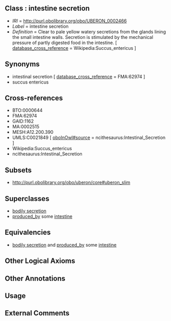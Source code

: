 
## Class : intestine secretion

 * *IRI* = http://purl.obolibrary.org/obo/UBERON_0002466
 * *Label* = intestine secretion
 * *Definition* = Clear to pale yellow watery secretions from the glands lining the small intestine walls. Secretion is stimulated by the mechanical pressure of partly digested food in the intestine. [ [database_cross_reference](../../ef/oboInOwl#hasDbXref.md) = Wikipedia:Succus_entericus ]

## Synonyms

 * intestinal secretion [ [database_cross_reference](../../ef/oboInOwl#hasDbXref.md) = FMA:62974 ]
 * succus entericus

## Cross-references

 * BTO:0000644
 * FMA:62974
 * GAID:1162
 * MA:0002515
 * MESH:A12.200.390
 * UMLS:C0021849 [ [oboInOwl#source](../../ce/oboInOwl#source.md) = ncithesaurus:Intestinal_Secretion ]
 * Wikipedia:Succus_entericus
 * ncithesaurus:Intestinal_Secretion

## Subsets

 * http://purl.obolibrary.org/obo/uberon/core#uberon_slim

## Superclasses

 * [bodily secretion](../../UBERON/56/UBERON_0000456.md)
 * [produced_by](../../RO/01/RO_0003001.md) some [intestine](../../UBERON/60/UBERON_0000160.md)

## Equivalencies

 * [bodily secretion](../../UBERON/56/UBERON_0000456.md) and [produced_by](../../RO/01/RO_0003001.md) some [intestine](../../UBERON/60/UBERON_0000160.md)

## Other Logical Axioms


## Other Annotations


## Usage


## External Comments

